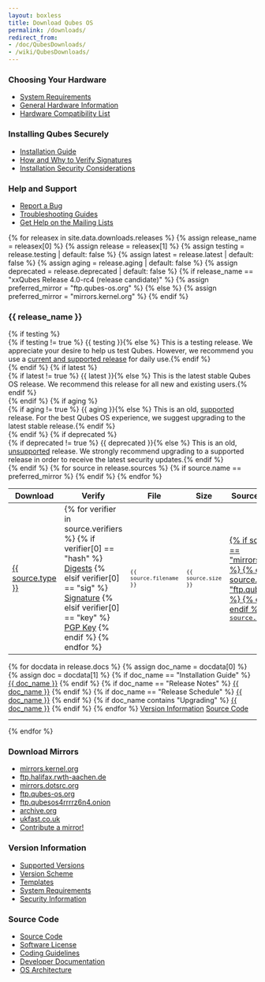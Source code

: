 ```yaml
---
layout: boxless
title: Download Qubes OS
permalink: /downloads/
redirect_from:
- /doc/QubesDownloads/
- /wiki/QubesDownloads/
---
```


<div class="white-box more-bottom page-content">
  <div class="row">
    <div class="col-lg-4 col-md-4">
      <h3>Choosing Your Hardware</h3>
      <ul class="list-unstyled">
        <li><a href="/doc/system-requirements/"><i class="fa fa-server fa-fw black-icon"></i> System Requirements</a></li>
        <li><a href="/doc/hardware/"><i class="fa fa-floppy-o fa-fw black-icon"></i> General Hardware Information</a></li>
        <li><a href="/hcl/"><i class="fa fa-laptop fa-fw black-icon"></i> Hardware Compatibility List</a></li>
      </ul>
    </div>
    <div class="col-lg-4 col-md-4">
      <h3>Installing Qubes Securely</h3>
      <ul class="list-unstyled">
        <li><a href="/doc/installation-guide/"><i class="fa fa-book fa-fw black-icon"></i> Installation Guide</a></li>
        <li><a href="/security/verifying-signatures/"><i class="fa fa-lock fa-fw black-icon"></i> How and Why to Verify Signatures</a></li>
        <li><a href="/doc/install-security/"><i class="fa fa-lightbulb-o fa-fw black-icon"></i> Installation Security Considerations</a></li>
      </ul>
    </div>
    <div class="col-lg-4 col-md-4">
      <h3>Help and Support</h3>
      <ul class="list-unstyled">
        <li><a href="/doc/reporting-bugs/"><i class="fa fa-bug fa-fw black-icon"></i> Report a Bug</a></li>
        <li><a href="/doc/#troubleshooting"><i class="fa fa-life-ring fa-fw black-icon"></i> Troubleshooting Guides</a></li>
        <li><a href="/mailing-lists/"><i class="fa fa-envelope fa-fw black-icon"></i> Get Help on the Mailing Lists</a></li>
      </ul>
    </div>
  </div>
</div>
<div class="white-box more-bottom page-content">
  <div class="row">
    <div class="col-lg-12 col-md-12">
      {% for releasex in site.data.downloads.releases %}
      {% assign release_name = releasex[0] %}
      {% assign release = releasex[1] %}
      {% assign testing = release.testing | default: false %}
      {% assign latest = release.latest | default: false %}
      {% assign aging = release.aging | default: false %}
      {% assign deprecated = release.deprecated | default: false %}
      {% if release_name == "xxQubes Release 4.0-rc4 (release candidate)" %}
        {% assign preferred_mirror = "ftp.qubes-os.org" %}
      {% else %}
        {% assign preferred_mirror = "mirrors.kernel.org" %}
      {% endif %}
      <h3 class="more-bottom" id="{{ release.link }}">{{ release_name }}</h3>
      {% if testing %}
      <div class="alert alert-info" role="alert">
        <i class="fa fa-question-circle"></i>{% if testing != true %} {{ testing }}{% else %} This is a testing release. We appreciate your desire to help us test Qubes. However, we recommend you use a <a href="/doc/supported-versions/">current and supported release</a> for daily use.{% endif %}
      </div>
      {% endif %}
      {% if latest %}
      <div class="alert alert-success" role="alert">
        <i class="fa fa-check-circle"></i>{% if latest != true %} {{ latest }}{% else %} This is the latest stable Qubes OS release. We recommend this release for all new and existing users.{% endif %}
      </div>
      {% endif %}
      {% if aging %}
      <div class="alert alert-warning" role="alert">
        <i class="fa fa-info-circle"></i>{% if aging != true %} {{ aging }}{% else %} This is an old, <a href="/doc/supported-versions/">supported</a> release. For the best Qubes OS experience, we suggest upgrading to the latest stable release.{% endif %}
      </div>
      {% endif %}
      {% if deprecated %}
      <div class="alert alert-danger" role="alert">
        <i class="fa fa-exclamation-circle"></i>{% if deprecated != true %} {{ deprecated }}{% else %} This is an old, <a href="/doc/supported-versions/">unsupported</a> release. We strongly recommend upgrading to a supported release in order to receive the latest security updates.{% endif %}
      </div>
      {% endif %}
      <table class="table">
        <thead>
          <tr>
            <th>Download</th>
            <th>Verify
              <a class="fa fa-question-circle" href="/security/verifying-signatures/"
                 title="How do I verify my download?"></a></th>
            <th>File</th>
            <th>Size</th>
            <th>Source <a class="pull-right" href="#mirrors" title="View all download mirrors"><i class="fa fa-cloud-download"></i> All Mirrors</a></th>
          </tr>
        </thead>
        <tbody>
          {% for source in release.sources %}
            {% if source.name == preferred_mirror %}
            <tr>
              <td>
                <a class="btn btn-primary btn-block" href="{{ source.url }}">
                  <i class="fa fa-download"></i> {{ source.type }}
                </a>
              </td>
              <td>
                {% for verifier in source.verifiers %}
                  {% if verifier[0] == "hash" %}
                  <a title="MD5, SHA-128, SHA-256, and SHA-512 hash values" class="btn btn-default" href="{{ verifier[1] }}">Digests</a>
                  {% elsif verifier[0] == "sig" %}
                  <a title="Detached PGP signature file" class="btn btn-default" href="{{ verifier[1] }}">Signature</a>
                  {% elsif verifier[0] == "key" %}
                  <a title="PGP Release Signing Key" class="btn btn-default" href="{{ verifier[1] }}">PGP Key</a>
                  {% endif %}
                {% endfor %}
              </td>
              <td>
                <small><samp>{{ source.filename }}</samp></small>
              </td>
              <td>
                <small><samp>{{ source.size }}</samp></small>
              </td>
              <td>
                <div class="d-inline">
                  <a href="https://{{ source.name }}/">
                    {% if source.name == "mirrors.kernel.org" %}
                    <i class="fa fa-linux fa-fw black-icon"></i>
                    {% elsif source.name == "ftp.qubes-os.org" %}
                    <i class="fa fa-cubes fa-fw black-icon"></i>
                    {% else %}
                    <i class="fa fa-cloud-download fa-fw black-icon"></i>
                    {% endif %}
                    <samp>{{ source.name }}</samp>
                  </a>
                </div>
              </td>
            </tr>
            {% endif %}
          {% endfor %}
        </tbody>
      </table>
        {% for docdata in release.docs %}
        {% assign doc_name = docdata[0] %}
        {% assign doc = docdata[1] %}
          {% if doc_name == "Installation Guide" %}
            <a class="btn btn-link" href="{{ doc.url }}"><i class="fa fa-book black-icon"></i> {{ doc_name }}</a>
          {% endif %}
          {% if doc_name == "Release Notes" %}
            <a class="btn btn-link" href="{{ doc.url }}"><i class="fa fa-file-text-o black-icon"></i> {{ doc_name }}</a>
          {% endif %}
          {% if doc_name == "Release Schedule" %}
            <a class="btn btn-link" href="{{ doc.url }}"><i class="fa fa-calendar black-icon"></i> {{ doc_name }}</a>
          {% endif %}
          {% if doc_name contains "Upgrading" %}
            <a class="btn btn-link" href="{{ doc.url }}"><i class="fa fa-arrow-circle-up black-icon"></i> {{ doc_name }}</a>
          {% endif %}
        {% endfor %}
          <a class="btn btn-link" href="#versions"><i class="fa fa-history black-icon"></i> Version Information</a>
          <a class="btn btn-link" href="#source-code"><i class="fa fa-code black-icon"></i> Source Code</a>
      <hr class="more-top more-bottom">
      {% endfor %}
    </div>
  </div>
</div>
<div class="row">
  <div class="col-lg-4 col-md-4">
    <div class="white-box more-bottom page-content">
      <h3 id="mirrors">Download Mirrors</h3>
      <ul class="list-unstyled">
        <li><a href="https://mirrors.kernel.org/qubes/iso/"><i class="fa fa-cloud-download fa-fw black-icon"></i> mirrors.kernel.org</a></li>
        <li><a href="http://ftp.halifax.rwth-aachen.de/qubes/iso/"><i class="fa fa-cloud-download fa-fw black-icon"></i> ftp.halifax.rwth-aachen.de</a></li>
        <li><a href="https://mirrors.dotsrc.org/qubes/"><i class="fa fa-cloud-download fa-fw black-icon"></i> mirrors.dotsrc.org</a></li>
        <li><a href="https://ftp.qubes-os.org/iso/"><i class="fa fa-cloud-download fa-fw black-icon"></i> ftp.qubes-os.org</a></li>
        <li><a href="http://ftp.qubesos4rrrrz6n4.onion/iso/"><i class="fa fa-cloud-download fa-fw black-icon"></i> ftp.qubesos4rrrrz6n4.onion</a></li>
        <li><a href="https://archive.org/download/QubesOS"><i class="fa fa-cloud-download fa-fw black-icon"></i> archive.org</a></li>
        <li><a href="https://mirrors.ukfast.co.uk/sites/qubes-os.org/"><i class="fa fa-cloud-download fa-fw black-icon"></i> ukfast.co.uk</a></li>
        <li><a href="/downloads/mirrors/#instructions-for-mirror-operators"><i class="fa fa-cloud fa-fw black-icon"></i> Contribute a mirror!</a></li>
      </ul>
    </div>
  </div>
  <div class="col-lg-4 col-md-4">
    <div class="white-box more-bottom page-content">
      <h3 id="versions">Version Information</h3>
      <ul class="list-unstyled">
        <li><a href="/doc/supported-versions/"><i class="fa fa-history fa-fw black-icon"></i> Supported Versions</a></li>
        <li><a href="/doc/version-scheme/"><i class="fa fa-code-fork fa-fw black-icon"></i> Version Scheme</a></li>
        <li><a href="/doc/templates/"><i class="fa fa-clone fa-fw black-icon"></i> Templates</a></li>
        <li><a href="/doc/system-requirements/"><i class="fa fa-server fa-fw black-icon"></i> System Requirements</a></li>
        <li><a href="/security/"><i class="fa fa-lock fa-fw black-icon"></i> Security Information</a></li>
      </ul>
    </div>
  </div>
  <div class="col-lg-4 col-md-4">
    <div class="white-box more-bottom page-content">
      <h3 id="source-code">Source Code</h3>
      <ul class="list-unstyled">
        <li><a href="/doc/source-code/"><i class="fa fa-code fa-fw black-icon"></i> Source Code</a></li>
        <li><a href="/doc/license/"><i class="fa fa-file-text-o fa-fw black-icon"></i> Software License</a></li>
        <li><a href="/doc/coding-style/"><i class="fa fa-terminal fa-fw black-icon"></i> Coding Guidelines</a></li>
        <li><a href="/doc/#developer-documentation"><i class="fa fa-book fa-fw black-icon"></i> Developer Documentation</a></li>
        <li><a href="/doc/architecture/"><i class="fa fa-cubes fa-fw black-icon"></i> OS Architecture</a></li>
      </ul>
    </div>
  </div>
</div>
